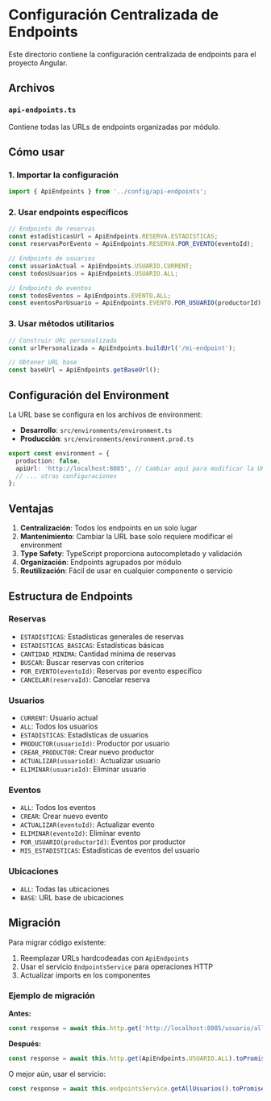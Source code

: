 # Configuración Centralizada de Endpoints

Este directorio contiene la configuración centralizada de endpoints para el proyecto Angular.

## Archivos

### `api-endpoints.ts`
Contiene todas las URLs de endpoints organizadas por módulo.

## Cómo usar

### 1. Importar la configuración
```typescript
import { ApiEndpoints } from '../config/api-endpoints';
```

### 2. Usar endpoints específicos
```typescript
// Endpoints de reservas
const estadisticasUrl = ApiEndpoints.RESERVA.ESTADISTICAS;
const reservasPorEvento = ApiEndpoints.RESERVA.POR_EVENTO(eventoId);

// Endpoints de usuarios
const usuarioActual = ApiEndpoints.USUARIO.CURRENT;
const todosUsuarios = ApiEndpoints.USUARIO.ALL;

// Endpoints de eventos
const todosEventos = ApiEndpoints.EVENTO.ALL;
const eventosPorUsuario = ApiEndpoints.EVENTO.POR_USUARIO(productorId);
```

### 3. Usar métodos utilitarios
```typescript
// Construir URL personalizada
const urlPersonalizada = ApiEndpoints.buildUrl('/mi-endpoint');

// Obtener URL base
const baseUrl = ApiEndpoints.getBaseUrl();
```

## Configuración del Environment

La URL base se configura en los archivos de environment:

- **Desarrollo**: `src/environments/environment.ts`
- **Producción**: `src/environments/environment.prod.ts`

```typescript
export const environment = {
  production: false,
  apiUrl: 'http://localhost:8085', // Cambiar aquí para modificar la URL base
  // ... otras configuraciones
};
```

## Ventajas

1. **Centralización**: Todos los endpoints en un solo lugar
2. **Mantenimiento**: Cambiar la URL base solo requiere modificar el environment
3. **Type Safety**: TypeScript proporciona autocompletado y validación
4. **Organización**: Endpoints agrupados por módulo
5. **Reutilización**: Fácil de usar en cualquier componente o servicio

## Estructura de Endpoints

### Reservas
- `ESTADISTICAS`: Estadísticas generales de reservas
- `ESTADISTICAS_BASICAS`: Estadísticas básicas
- `CANTIDAD_MINIMA`: Cantidad mínima de reservas
- `BUSCAR`: Buscar reservas con criterios
- `POR_EVENTO(eventoId)`: Reservas por evento específico
- `CANCELAR(reservaId)`: Cancelar reserva

### Usuarios
- `CURRENT`: Usuario actual
- `ALL`: Todos los usuarios
- `ESTADISTICAS`: Estadísticas de usuarios
- `PRODUCTOR(usuarioId)`: Productor por usuario
- `CREAR_PRODUCTOR`: Crear nuevo productor
- `ACTUALIZAR(usuarioId)`: Actualizar usuario
- `ELIMINAR(usuarioId)`: Eliminar usuario

### Eventos
- `ALL`: Todos los eventos
- `CREAR`: Crear nuevo evento
- `ACTUALIZAR(eventoId)`: Actualizar evento
- `ELIMINAR(eventoId)`: Eliminar evento
- `POR_USUARIO(productorId)`: Eventos por productor
- `MIS_ESTADISTICAS`: Estadísticas de eventos del usuario

### Ubicaciones
- `ALL`: Todas las ubicaciones
- `BASE`: URL base de ubicaciones

## Migración

Para migrar código existente:

1. Reemplazar URLs hardcodeadas con `ApiEndpoints`
2. Usar el servicio `EndpointsService` para operaciones HTTP
3. Actualizar imports en los componentes

### Ejemplo de migración

**Antes:**
```typescript
const response = await this.http.get('http://localhost:8085/usuario/all').toPromise();
```

**Después:**
```typescript
const response = await this.http.get(ApiEndpoints.USUARIO.ALL).toPromise();
```

O mejor aún, usar el servicio:
```typescript
const response = await this.endpointsService.getAllUsuarios().toPromise();
``` 